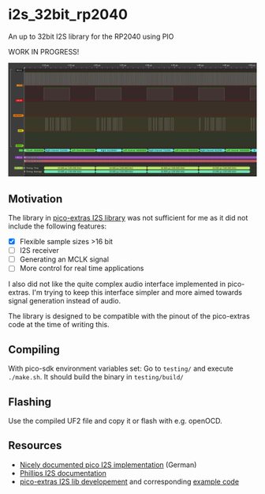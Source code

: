 # i2s_32bit_rp2040
An up to 32bit I2S library for the RP2040 using PIO

WORK IN PROGRESS!

![PulseView waveform](https://github.com/timbk/i2s_32bit_rp2040/blob/main/miscellaneous/pictures/logic_analyzer.png?raw=true)

## Motivation

The library in [pico-extras I2S library](https://github.com/raspberrypi/pico-extras/tree/master/src/rp2_common/pico_audio_i2s) was not sufficient for me as it did not include the following features:

* [x] Flexible sample sizes >16 bit
* [ ] I2S receiver
* [ ] Generating an MCLK signal
* [ ] More control for real time applications

I also did not like the quite complex audio interface implemented in pico-extras. I'm trying to keep this interface simpler and more aimed towards signal generation instead of audio.

The library is designed to be compatible with the pinout of the pico-extras code at the time of writing this.

## Compiling

With pico-sdk environment variables set: Go to `testing/` and execute `./make.sh`. It should build the binary in `testing/build/`

## Flashing

Use the compiled UF2 file and copy it or flash with e.g. openOCD.

## Resources

* [Nicely documented pico I2S implementation](https://www.elektronik-labor.de/Raspberry/Pico13.html) (German)
* [Phillips I2S documentation](https://web.archive.org/web/20070102004400/http://www.nxp.com/acrobat_download/various/I2SBUS.pdf)
* [pico-extras I2S lib developement](https://github.com/raspberrypi/pico-extras/tree/master/src/rp2_common/pico_audio_i2s) and corresponding [example code](https://github.com/raspberrypi/pico-playground/tree/master/audio/sine_wave)
